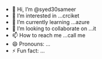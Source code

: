 - 👋 Hi, I’m @syed30sameer
- 👀 I’m interested in ...crciket
- 🌱 I’m currently learning ...azure
- 💞️ I’m looking to collaborate on ...it
- 📫 How to reach me ...call me
- 😄 Pronouns: ...
- ⚡ Fun fact: ...

<!---
syed30sameer/syed30sameer is a ✨ special ✨ repository because its `README.md` (this file) appears on your GitHub profile.
You can click the Preview link to take a look at your changes.
--->
